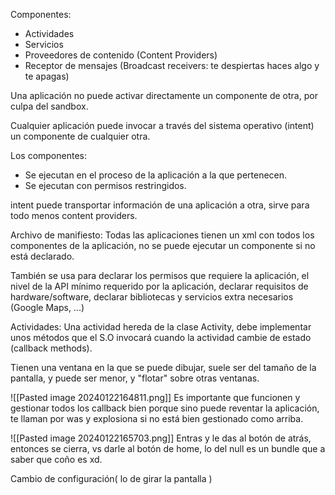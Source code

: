 Componentes:
* Actividades
* Servicios
* Proveedores de contenido (Content Providers)
* Receptor de mensajes (Broadcast receivers: te despiertas haces algo y te apagas)

Una aplicación no puede activar directamente un componente de otra, por culpa del sandbox.

Cualquier aplicación puede invocar a través del sistema operativo (intent) un componente de cualquier otra.

Los componentes:
* Se ejecutan en el proceso de la aplicación a la que pertenecen.
* Se ejecutan con permisos restringidos.

intent puede transportar información de una aplicación a otra, sirve para todo menos content providers.

Archivo de manifiesto:
Todas las aplicaciones tienen un xml con todos los componentes de la aplicación, no se puede ejecutar un componente si no está declarado.

También se usa para declarar los permisos que requiere la aplicación, el nivel de la API mínimo requerido por la aplicación, declarar requisitos de hardware/software, declarar bibliotecas y servicios extra necesarios (Google Maps, ...)

Actividades:
Una actividad hereda de la clase Activity, debe implementar unos métodos que el S.O invocará cuando la actividad cambie de estado (callback methods).

Tienen una ventana en la que se puede dibujar, suele ser del tamaño de la pantalla, y puede ser menor, y "flotar" sobre otras ventanas.

![[Pasted image 20240122164811.png]]
Es importante que funcionen y gestionar todos los callback bien porque sino puede reventar la aplicación, te llaman por was y explosiona si no está bien gestionado como arriba.

![[Pasted image 20240122165703.png]]
Entras y le das al botón de atrás, entonces se cierra, vs darle al botón de home, lo del null es un bundle que a saber que coño es xd.

Cambio de configuración( lo de girar la pantalla )